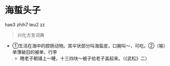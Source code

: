 # 海蜇头子
hae3 zhih7 teu2 zz
> 兴化方言词典
- ①生活在海中的腔肠动物。其伞状部分叫海蜇皮，口腕叫～，可吃。②（喻）单薄破旧的被单、行李
  - 瞎老子朝铺上一睡，十三四块～被子给老子盖起来。（《武松》二）
